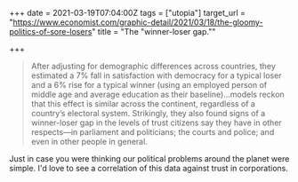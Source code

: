 +++
date = 2021-03-19T07:04:00Z
tags = ["utopia"]
target_url = "https://www.economist.com/graphic-detail/2021/03/18/the-gloomy-politics-of-sore-losers"
title = "The \"winner-loser gap.\""

+++
> After adjusting for demographic differences across countries, they estimated a 7% fall in satisfaction with democracy for a typical loser and a 6% rise for a typical winner (using an employed person of middle age and average education as their baseline)...models reckon that this effect is similar across the continent, regardless of a country’s electoral system. Strikingly, they also found signs of a winner-loser gap in the levels of trust citizens say they have in other respects—in parliament and politicians; the courts and police; and even in other people in general.

Just in case you were thinking our political problems around the planet were simple. I'd love to see a correlation of this data against trust in corporations.
